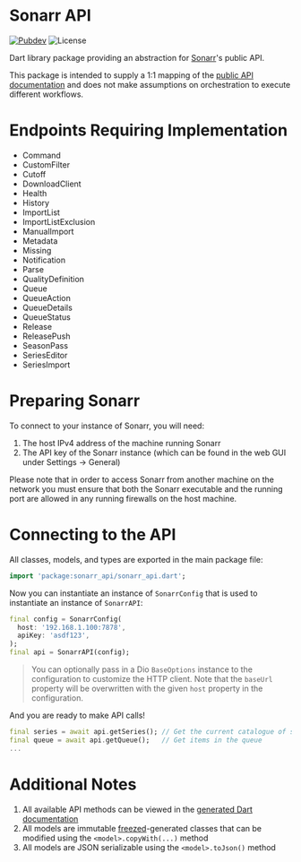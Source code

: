 # Sonarr API

[![Pubdev][shield-pubdev]][link-pubdev]
![License][shield-license]

Dart library package providing an abstraction for [Sonarr][link-website]'s public API.

This package is intended to supply a 1:1 mapping of the [public API documentation][link-swagger] and does not make assumptions on orchestration to execute different workflows.

# Endpoints Requiring Implementation

- Command
- CustomFilter
- Cutoff
- DownloadClient
- Health
- History
- ImportList
- ImportListExclusion
- ManualImport
- Metadata
- Missing
- Notification
- Parse
- QualityDefinition
- Queue
- QueueAction
- QueueDetails
- QueueStatus
- Release
- ReleasePush
- SeasonPass
- SeriesEditor
- SeriesImport

# Preparing Sonarr

To connect to your instance of Sonarr, you will need:

1. The host IPv4 address of the machine running Sonarr
2. The API key of the Sonarr instance (which can be found in the web GUI under Settings → General)

Please note that in order to access Sonarr from another machine on the network you must ensure that both the Sonarr executable and the running port are allowed in any running firewalls on the host machine.

# Connecting to the API

All classes, models, and types are exported in the main package file:

```dart
import 'package:sonarr_api/sonarr_api.dart';
```

Now you can instantiate an instance of `SonarrConfig` that is used to instantiate an instance of `SonarrAPI`:

```dart
final config = SonarrConfig(
  host: '192.168.1.100:7878',
  apiKey: 'asdf123',
);
final api = SonarrAPI(config);
```

> You can optionally pass in a Dio `BaseOptions` instance to the configuration to customize the HTTP client. Note that the `baseUrl` property will be overwritten with the given `host` property in the configuration.

And you are ready to make API calls!

```dart
final series = await api.getSeries(); // Get the current catalogue of series
final queue = await api.getQueue();   // Get items in the queue
...
```

# Additional Notes

1. All available API methods can be viewed in the [generated Dart documentation][link-docs]
2. All models are immutable [freezed][link-freezed]-generated classes that can be modified using the `<model>.copyWith(...)` method
3. All models are JSON serializable using the `<model>.toJson()` method

[link-docs]: https://pub.dev/documentation/sonarr_api/latest/api/SonarrAPI-class.html
[link-freezed]: https://pub.dev/packages/freezed
[link-pubdev]: https://pub.dev/packages/sonarr_api
[link-swagger]: https://sonarr.tv/docs/api
[link-website]: https://sonarr.tv
[shield-license]: https://img.shields.io/github/license/RoninComputer/package-sonarr-api?style=for-the-badge
[shield-pubdev]: https://img.shields.io/pub/v/sonarr_api.svg?style=for-the-badge
